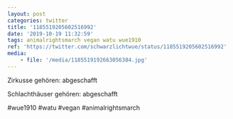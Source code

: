```yaml
---
layout: post
categories: twitter
title: '1185519205602516992'
date: '2019-10-19 11:32:59'
tags: animalrightsmarch vegan watu wue1910
ref: 'https://twitter.com/schwarzlichtwue/status/1185519205602516992'
media:
    - file: '/media/1185519192663056384.jpg'
---
```

Zirkusse gehören: abgeschafft

Schlachthäuser gehören: abgeschafft

#wue1910 #watu #vegan #animalrightsmarch  